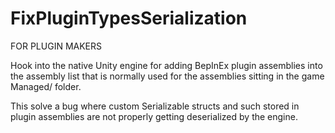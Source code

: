 # FixPluginTypesSerialization

FOR PLUGIN MAKERS

Hook into the native Unity engine for adding BepInEx plugin assemblies into the assembly list that is normally used for the assemblies sitting in the game Managed/ folder.

This solve a bug where custom Serializable structs and such stored in plugin assemblies are not properly getting deserialized by the engine.
